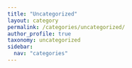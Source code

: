 ```yaml
---
title: "Uncategorized"
layout: category
permalink: /categories/uncategorized/
author_profile: true
taxonomy: uncategorized
sidebar:
  nav: "categories"
---
```

